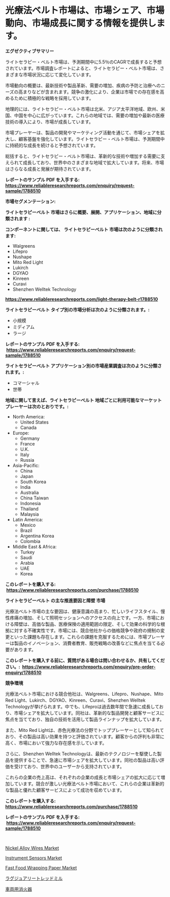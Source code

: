 <p><h1>光療法ベルト市場は、市場シェア、市場動向、市場成長に関する情報を提供します。</h1></p><p><strong>エグゼクティブサマリー</strong></p>
<p><p>ライトセラピー・ベルト市場は、予測期間中に5.5％のCAGRで成長すると予想されています。市場調査レポートによると、ライトセラピー・ベルト市場は、さまざまな市場状況に応じて変化しています。</p><p>市場動向の概要は、最新技術や製品革新、需要の増加、疾病の予防と治療へのニーズの高まりなどが含まれます。競争の激化により、企業は市場での存在感を高めるために積極的な戦略を採用しています。</p><p>地理的には、ライトセラピー・ベルト市場は北米、アジア太平洋地域、欧州、米国、中国を中心に広がっています。これらの地域では、需要の増加や最新の医療技術の導入により、市場が成長しています。</p><p>市場プレーヤーは、製品の開発やマーケティング活動を通じて、市場シェアを拡大し、顧客基盤を強化しています。ライトセラピー・ベルト市場は、予測期間中に持続的な成長を続けると予想されています。</p><p>総括すると、ライトセラピー・ベルト市場は、革新的な技術や増加する需要に支えられて成長しており、世界中のさまざまな地域で拡大しています。将来、市場はさらなる成長と発展が期待されています。</p></p>
<p><strong>レポートのサンプル PDF を入手する: <a href="https://www.reliableresearchreports.com/enquiry/request-sample/1788510">https://www.reliableresearchreports.com/enquiry/request-sample/1788510</a></strong></p>
<p><strong>市場セグメンテーション:</strong></p>
<p><strong> ライトセラピーベルト 市場はさらに概要、展開、アプリケーション、地域に分類されます :</strong></p>
<p><strong>コンポーネントに関しては、 ライトセラピーベルト 市場は次のように分類されます: &nbsp;</strong></p>
<p><ul><li>Walgreens</li><li>Lifepro</li><li>Nushape</li><li>Mito Red Light</li><li>Lukirch</li><li>DGYAO</li><li>Kinreen</li><li>Curavi</li><li>Shenzhen Welltek Technology</li></ul></p>
<p><strong><a href="https://www.reliableresearchreports.com/light-therapy-belt-r1788510">https://www.reliableresearchreports.com/light-therapy-belt-r1788510</a></strong></p>
<p><strong> ライトセラピーベルト タイプ別の市場分析は次のように分類されます。:</strong></p>
<p><ul><li>小規模</li><li>ミディアム</li><li>ラージ</li></ul></p>
<p><strong>レポートのサンプル PDF を入手する: &nbsp;<a href="https://www.reliableresearchreports.com/enquiry/request-sample/1788510">https://www.reliableresearchreports.com/enquiry/request-sample/1788510</a></strong></p>
<p><strong> ライトセラピーベルト アプリケーション別の市場産業調査は次のように分類されます。:</strong></p>
<p><ul><li>コマーシャル</li><li>世帯</li></ul></p>
<p><strong>地域に関して言えば、ライトセラピーベルト 地域ごとに利用可能なマーケットプレーヤーは次のとおりです。:</strong></p>
<p><ul>
    <li>
        North America:
        <ul>
            <li>United States</li>
            <li>Canada</li>
        </ul>
    </li>
    <li>
        Europe:
        <ul>
            <li>Germany</li>
            <li>France</li>
            <li>U.K.</li>
            <li>Italy</li>
            <li>Russia</li>
        </ul>
    </li>
    <li>
        Asia-Pacific:
        <ul>
            <li>China</li>
            <li>Japan</li>
            <li>South Korea</li>
            <li>India</li>
            <li>Australia</li>
            <li>China Taiwan</li>
            <li>Indonesia</li>
            <li>Thailand</li>
            <li>Malaysia</li>
        </ul>
    </li>
    <li>
        Latin America:
        <ul>
            <li>Mexico</li>
            <li>Brazil</li>
            <li>Argentina Korea</li>
            <li>Colombia</li>
        </ul>
    </li>
    <li>
        Middle East & Africa:
        <ul>
            <li>Turkey</li>
            <li>Saudi</li>
            <li>Arabia</li>
            <li>UAE</li>
            <li>Korea</li>
        </ul>
    </li>
    </ul></p>
<p><strong>このレポートを購入する: &nbsp;<a href="https://www.reliableresearchreports.com/purchase/1788510">https://www.reliableresearchreports.com/purchase/1788510</a></strong></p>
<p><strong>ライトセラピーベルト の主な推進要因と障壁 市場</strong></p>
<p><p>光療法ベルト市場の主な要因は、健康意識の高まり、忙しいライフスタイル、慢性疼痛の増加、そして照明セッションへのアクセスの向上です。一方、市場における障壁は、高価な製品、医療保険の適用範囲の限定、そして効果の科学的な根拠に対する不確実性です。市場には、競合他社からの価格競争や政府の規制の変更といった課題も存在します。これらの課題を克服するためには、市場プレーヤーは製品のイノベーション、消費者教育、販売戦略の改善などに焦点を当てる必要があります。</p></p>
<p><strong>このレポートを購入する前に、質問がある場合は問い合わせるか、共有してください。:&nbsp; <a href="https://www.reliableresearchreports.com/enquiry/pre-order-enquiry/1788510">https://www.reliableresearchreports.com/enquiry/pre-order-enquiry/1788510</a></strong></p>
<p><strong>競争環境</strong></p>
<p><p>光療法ベルト市場における競合他社は、Walgreens、Lifepro、Nushape、Mito Red Light、Lukirch、DGYAO、Kinreen、Curavi、Shenzhen Welltek Technologyが挙げられます。中でも、Lifeproは過去数年間で急速に成長しており、市場シェアを拡大しています。同社は、革新的な製品開発と顧客サービスに焦点を当てており、独自の技術を活用して製品ラインナップを拡大しています。</p><p>また、Mito Red Lightは、赤色光療法の分野でトッププレーヤーとして知られており、その製品は高い効果を持つと評価されています。顧客からの評判も非常に高く、市場において強力な存在感を示しています。</p><p>さらに、Shenzhen Welltek Technologyは、最新のテクノロジーを駆使した製品を提供することで、急速に市場シェアを拡大しています。同社の製品は高い評価を受けており、世界中のユーザーから支持されています。</p><p>これらの企業の売上高は、それぞれの企業の成長と市場シェアの拡大に応じて増加しています。競合が激しい光療法ベルト市場において、これらの企業は革新的な製品と優れた顧客サービスによって成功を収めています。</p></p>
<p><strong>このレポートを購入する: &nbsp; <a href="https://www.reliableresearchreports.com/purchase/1788510">https://www.reliableresearchreports.com/purchase/1788510</a></strong></p>
<p><strong>レポートのサンプル PDF を入手する: &nbsp;<a href="https://www.reliableresearchreports.com/enquiry/request-sample/1788510">https://www.reliableresearchreports.com/enquiry/request-sample/1788510</a></strong><strong></strong></p>
<p>&nbsp;</p>
<p><p><a href="https://issuu.com/reportprime-2/docs/nickel-alloy-wires-market-size-2030.pptx">Nickel Alloy Wires Market</a></p><p><a href="https://www.linkedin.com/pulse/instrument-sensors-market-research-report-its-history-forecast-ehczc?trackingId=KkVuwb2ei3lBIz3cSL%2FvYg%3D%3D">Instrument Sensors Market</a></p><p><a href="https://github.com/angelajermaine/Market-Research-Report-List-2/blob/main/fast-food-wrapping-paper-market.md">Fast Food Wrapping Paper Market</a></p><p><a href="https://github.com/pepo3k/Market-Research-Report-List-1/blob/main/961712025822.md">ラグジュアリートレッドミル</a></p><p><a href="https://github.com/nemesis2824/Market-Research-Report-List-1/blob/main/518709725823.md">車両用消火器</a></p></p>